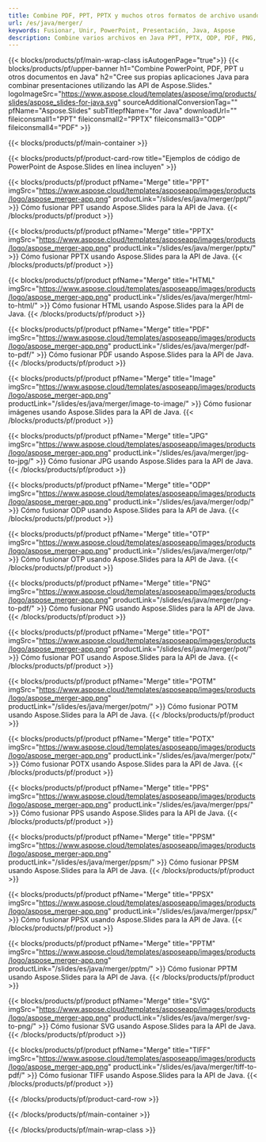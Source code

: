 ```yaml
---
title: Combine PDF, PPT, PPTX y muchos otros formatos de archivo usando Java
url: /es/java/merger/
keywords: Fusionar, Unir, PowerPoint, Presentación, Java, Aspose
description: Combine varios archivos en Java PPT, PPTX, ODP, PDF, PNG, JPG y muchos más.
---
```

{{< blocks/products/pf/main-wrap-class isAutogenPage="true">}}
{{< blocks/products/pf/upper-banner h1="Combine PowerPoint, PDF, PPT u otros documentos en Java" h2="Cree sus propias aplicaciones Java para combinar presentaciones utilizando las API de Aspose.Slides." logoImageSrc="https://www.aspose.cloud/templates/aspose/img/products/slides/aspose_slides-for-java.svg" sourceAdditionalConversionTag="" pfName="Aspose.Slides" subTitlepfName="for Java" downloadUrl="" fileiconsmall1="PPT" fileiconsmall2="PPTX" fileiconsmall3="ODP" fileiconsmall4="PDF" >}}

{{< blocks/products/pf/main-container >}}

{{< blocks/products/pf/product-card-row title="Ejemplos de código de PowerPoint de Aspose.Slides en línea incluyen" >}}

{{< blocks/products/pf/product pfName="Merge" title="PPT" imgSrc="https://www.aspose.cloud/templates/asposeapp/images/products/logo/aspose_merger-app.png" productLink="/slides/es/java/merger/ppt/" >}}
Cómo fusionar PPT usando Aspose.Slides para la API de Java.
{{< /blocks/products/pf/product >}}

{{< blocks/products/pf/product pfName="Merge" title="PPTX" imgSrc="https://www.aspose.cloud/templates/asposeapp/images/products/logo/aspose_merger-app.png" productLink="/slides/es/java/merger/pptx/" >}}
Cómo fusionar PPTX usando Aspose.Slides para la API de Java.
{{< /blocks/products/pf/product >}}

{{< blocks/products/pf/product pfName="Merge" title="HTML" imgSrc="https://www.aspose.cloud/templates/asposeapp/images/products/logo/aspose_merger-app.png" productLink="/slides/es/java/merger/html-to-html/" >}}
Cómo fusionar HTML usando Aspose.Slides para la API de Java.
{{< /blocks/products/pf/product >}}

{{< blocks/products/pf/product pfName="Merge" title="PDF" imgSrc="https://www.aspose.cloud/templates/asposeapp/images/products/logo/aspose_merger-app.png" productLink="/slides/es/java/merger/pdf-to-pdf/" >}}
Cómo fusionar PDF usando Aspose.Slides para la API de Java.
{{< /blocks/products/pf/product >}}

{{< blocks/products/pf/product pfName="Merge" title="Image" imgSrc="https://www.aspose.cloud/templates/asposeapp/images/products/logo/aspose_merger-app.png" productLink="/slides/es/java/merger/image-to-image/" >}}
Cómo fusionar imágenes usando Aspose.Slides para la API de Java.
{{< /blocks/products/pf/product >}}

{{< blocks/products/pf/product pfName="Merge" title="JPG" imgSrc="https://www.aspose.cloud/templates/asposeapp/images/products/logo/aspose_merger-app.png" productLink="/slides/es/java/merger/jpg-to-jpg/" >}}
Cómo fusionar JPG usando Aspose.Slides para la API de Java.
{{< /blocks/products/pf/product >}}

{{< blocks/products/pf/product pfName="Merge" title="ODP" imgSrc="https://www.aspose.cloud/templates/asposeapp/images/products/logo/aspose_merger-app.png" productLink="/slides/es/java/merger/odp/" >}}
Cómo fusionar ODP usando Aspose.Slides para la API de Java.
{{< /blocks/products/pf/product >}}

{{< blocks/products/pf/product pfName="Merge" title="OTP" imgSrc="https://www.aspose.cloud/templates/asposeapp/images/products/logo/aspose_merger-app.png" productLink="/slides/es/java/merger/otp/" >}}
Cómo fusionar OTP usando Aspose.Slides para la API de Java.
{{< /blocks/products/pf/product >}}

{{< blocks/products/pf/product pfName="Merge" title="PNG" imgSrc="https://www.aspose.cloud/templates/asposeapp/images/products/logo/aspose_merger-app.png" productLink="/slides/es/java/merger/png-to-pdf/" >}}
Cómo fusionar PNG usando Aspose.Slides para la API de Java.
{{< /blocks/products/pf/product >}}

{{< blocks/products/pf/product pfName="Merge" title="POT" imgSrc="https://www.aspose.cloud/templates/asposeapp/images/products/logo/aspose_merger-app.png" productLink="/slides/es/java/merger/pot/" >}}
Cómo fusionar POT usando Aspose.Slides para la API de Java.
{{< /blocks/products/pf/product >}}

{{< blocks/products/pf/product pfName="Merge" title="POTM" imgSrc="https://www.aspose.cloud/templates/asposeapp/images/products/logo/aspose_merger-app.png" productLink="/slides/es/java/merger/potm/" >}}
Cómo fusionar POTM usando Aspose.Slides para la API de Java.
{{< /blocks/products/pf/product >}}

{{< blocks/products/pf/product pfName="Merge" title="POTX" imgSrc="https://www.aspose.cloud/templates/asposeapp/images/products/logo/aspose_merger-app.png" productLink="/slides/es/java/merger/potx/" >}}
Cómo fusionar POTX usando Aspose.Slides para la API de Java.
{{< /blocks/products/pf/product >}}

{{< blocks/products/pf/product pfName="Merge" title="PPS" imgSrc="https://www.aspose.cloud/templates/asposeapp/images/products/logo/aspose_merger-app.png" productLink="/slides/es/java/merger/pps/" >}}
Cómo fusionar PPS usando Aspose.Slides para la API de Java.
{{< /blocks/products/pf/product >}}

{{< blocks/products/pf/product pfName="Merge" title="PPSM" imgSrc="https://www.aspose.cloud/templates/asposeapp/images/products/logo/aspose_merger-app.png" productLink="/slides/es/java/merger/ppsm/" >}}
Cómo fusionar PPSM usando Aspose.Slides para la API de Java.
{{< /blocks/products/pf/product >}}

{{< blocks/products/pf/product pfName="Merge" title="PPSX" imgSrc="https://www.aspose.cloud/templates/asposeapp/images/products/logo/aspose_merger-app.png" productLink="/slides/es/java/merger/ppsx/" >}}
Cómo fusionar PPSX usando Aspose.Slides para la API de Java.
{{< /blocks/products/pf/product >}}

{{< blocks/products/pf/product pfName="Merge" title="PPTM" imgSrc="https://www.aspose.cloud/templates/asposeapp/images/products/logo/aspose_merger-app.png" productLink="/slides/es/java/merger/pptm/" >}}
Cómo fusionar PPTM usando Aspose.Slides para la API de Java.
{{< /blocks/products/pf/product >}}

{{< blocks/products/pf/product pfName="Merge" title="SVG" imgSrc="https://www.aspose.cloud/templates/asposeapp/images/products/logo/aspose_merger-app.png" productLink="/slides/es/java/merger/svg-to-png/" >}}
Cómo fusionar SVG usando Aspose.Slides para la API de Java.
{{< /blocks/products/pf/product >}}

{{< blocks/products/pf/product pfName="Merge" title="TIFF" imgSrc="https://www.aspose.cloud/templates/asposeapp/images/products/logo/aspose_merger-app.png" productLink="/slides/es/java/merger/tiff-to-pdf/" >}}
Cómo fusionar TIFF usando Aspose.Slides para la API de Java.
{{< /blocks/products/pf/product >}}


{{< /blocks/products/pf/product-card-row >}}

{{< /blocks/products/pf/main-container >}}
    
{{< /blocks/products/pf/main-wrap-class >}}